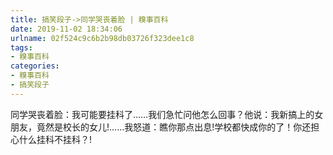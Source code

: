 ```yaml
---
title: 搞笑段子->同学哭丧着脸 | 糗事百科
date: 2019-11-02 18:34:06
urlname: 02f524c9c6b2b98db03726f323dee1c8
tags: 
- 糗事百科
categories:
- 糗事百科
- 搞笑段子
---
```

同学哭丧着脸：我可能要挂科了……我们急忙问他怎么回事？他说：我新搞上的女朋友，竟然是校长的女儿!……我怒道：瞧你那点出息!学校都快成你的了！你还担心什么挂科不挂科？!


